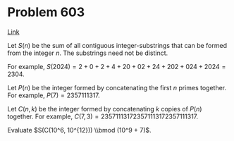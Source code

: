 # Problem 603

[Link](https://projecteuler.net/problem=603)

Let $S(n)$ be the sum of all contiguous integer-substrings that can be formed from the integer $n$. The substrings need not be distinct. 

For example, $S(2024) = 2 + 0 + 2 + 4 + 20 + 02 + 24 + 202 + 024 + 2024 = 2304$.

Let $P(n)$ be the integer formed by concatenating the first $n$ primes together. For example, $P(7) = 2357111317$.

Let $C(n, k)$ be the integer formed by concatenating $k$ copies of $P(n)$ together. For example, $C(7, 3) = 235711131723571113172357111317$.

Evaluate $S(C(10^6, 10^{12})) \\bmod (10^9 + 7)$.

